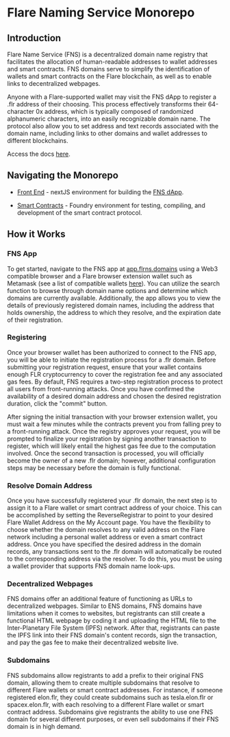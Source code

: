 # Flare Naming Service Monorepo

## Introduction

Flare Name Service (FNS) is a decentralized domain name registry that facilitates the allocation of human-readable addresses to wallet addresses and smart contracts. FNS domains serve to simplify the identification of wallets and smart contracts on the Flare blockchain, as well as to enable links to decentralized webpages.

Anyone with a Flare-supported wallet may visit the FNS dApp to register a .flr address of their choosing. This process effectively transforms their 64-character 0x address, which is typically composed of randomized alphanumeric characters, into an easily recognizable domain name. The protocol also allow you to set address and text records associated with the domain name, including links to other domains and wallet addresses to different blockchains.

Access the docs [here](https://docs.flrns.domains/).


## Navigating the Monorepo

- [Front End](./apps/next) - nextJS environment for building the [FNS dApp](https://app.flrns.domains/).

- [Smart Contracts](./apps/forge) - Foundry environment for testing, compiling, and development of the smart contract protocol.


## How it Works

### FNS App

To get started, navigate to the FNS app at [app.flrns.domains](https://app.flrns.domains/) using a Web3 compatible browser and a Flare browser extension wallet such as Metamask (see a list of compatible wallets [here](https://docs.flare.network/user/wallets/)). You can utilize the search function to browse through domain name options and determine which domains are currently available. Additionally, the app allows you to view the details of previously registered domain names, including the address that holds ownership, the address to which they resolve, and the expiration date of their registration.

### Registering

Once your browser wallet has been authorized to connect to the FNS app, you will be able to initiate the registration process for a .flr domain. Before submitting your registration request, ensure that your wallet contains enough FLR cryptocurrency to cover the registration fee and any associated gas fees. 
By default, FNS requires a two-step registration process to protect all users from front-running attacks.
Once you have confirmed the availability of a desired domain address and chosen the desired registration duration, click the "commit" button.

After signing the initial transaction with your browser extension wallet, you must wait a few minutes while the contracts prevent you from falling prey to a front-running attack. Once the registry approves your request, you will be prompted to finalize your registration by signing another transaction to register, which will likely entail the highest gas fee due to the computation involved.
Once the second transaction is processed, you will officially become the owner of a new .flr domain; however, additional configuration steps may be necessary before the domain is fully functional.

### Resolve Domain Address

Once you have successfully registered your .flr domain, the next step is to assign it to a Flare wallet or smart contract address of your choice. This can be accomplished by setting the ReverseRegistrar to point to your desired Flare Wallet Address on the My Account page.
You have the flexibility to choose whether the domain resolves to any valid address on the Flare network including a personal wallet address or even a smart contract address. Once you have specified the desired address in the domain records, any transactions sent to the .flr domain will automatically be routed to the corresponding address via the resolver. To do this, you must be using a wallet provider that supports FNS domain name look-ups.

### Decentralized Webpages

FNS domains offer an additional feature of functioning as URLs to decentralized webpages. Similar to ENS domains, FNS domains have limitations when it comes to websites, but registrants can still create a functional HTML webpage by coding it and uploading the HTML file to the Inter-Planetary File System (IPFS) network. After that, registrants can paste the IPFS link into their FNS domain's content records, sign the transaction, and pay the gas fee to make their decentralized website live.

### Subdomains

FNS subdomains allow registrants to add a prefix to their original FNS domain, allowing them to create multiple subdomains that resolve to different Flare wallets or smart contract addresses. For instance, if someone registered elon.flr, they could create subdomains such as tesla.elon.flr or spacex.elon.flr, with each resolving to a different Flare wallet or smart contract address. Subdomains give registrants the ability to use one FNS domain for several different purposes, or even sell subdomains if their FNS domain is in high demand.